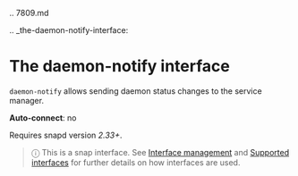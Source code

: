 .. 7809.md

.. _the-daemon-notify-interface:

# The daemon-notify interface

`daemon-notify` allows sending daemon status changes to the service manager.

**Auto-connect**: no

Requires snapd version _2.33+_.

> ⓘ  This is a snap interface. See [Interface management](interface-management.md) and [Supported interfaces](supported-interfaces.md) for further details on how interfaces are used.